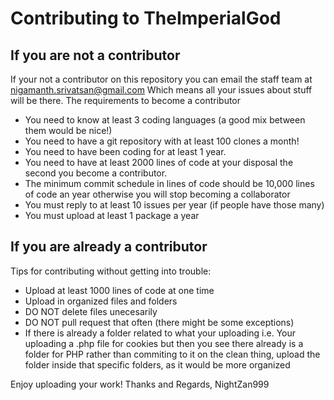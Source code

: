 # Contributing to TheImperialGod
## If you are not a contributor
If your not a contributor on this repository you can email the staff team at nigamanth.srivatsan@gmail.com
Which means all your issues about stuff will be there. 
The requirements to become a contributor
* You need to know at least 3 coding languages (a good mix between them would be nice!)
* You need to have a git repository with at least 100 clones a month!
* You need to have been coding for at least 1 year. 
* You need to have at least 2000 lines of code at your disposal the second you become a contributor.
* The minimum commit schedule in lines of code should be 10,000 lines of code an year otherwise you will stop becoming a collaborator
* You must reply to at least 10 issues per year (if people have those many)
* You must upload at least 1 package a year

## If you are already a contributor
Tips for contributing without getting into trouble:
* Upload at least 1000 lines of code at one time
* Upload in organized files and folders
* DO NOT delete files unecesarily
* DO NOT pull request that often (there might be some exceptions)
* If there is already a folder related to what your uploading i.e. Your uploading a .php file for cookies but then you see there already is
a folder for PHP rather than commiting to it on the clean thing, upload the folder inside that specific folders, as it would be more organized

Enjoy uploading your work!
Thanks and Regards,
NightZan999
